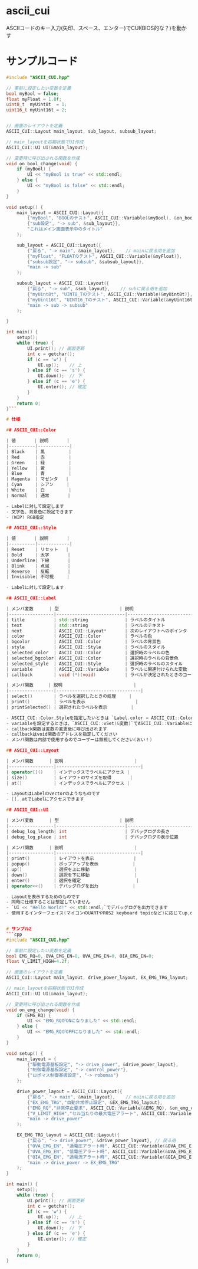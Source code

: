 # ascii_cui
ASCIIコードのキー入力(矢印、スペース、エンター)でCUI(BIOS的な？)を動かす

# サンプルコード
```cpp
#include "ASCII_CUI.hpp"

// 事前に設定したい変数を定義
bool myBool = false;
float myFloat = 1.0f;
uint8_t  myUint8t  = 1;
uint16_t myUint16t = 2;


// 画面のレイアウトを定義
ASCII_CUI::Layout main_layout, sub_layout, subsub_layout;

// main_layoutを初期状態でUI作成
ASCII_CUI::UI UI(&main_layout);

// 変更時に呼び出される関数を作成
void on_bool_change(void) {
    if (myBool) {
        UI << "myBool is true" << std::endl;
    } else {
        UI << "myBool is false" << std::endl;
    }
}

void setup() {
    main_layout = ASCII_CUI::Layout({
        {"myBool", "BOOLのテスト", ASCII_CUI::Variable(&myBool), &on_bool_change},
        {"sub設定", "-> sub", &sub_layout}},
        "これはメイン画面表示中のタイトル"
    );

    sub_layout = ASCII_CUI::Layout({
        {"戻る", "-> main", &main_layout},    // mainに戻る用を追加
        {"myFloat", "FLOATのテスト", ASCII_CUI::Variable(&myFloat)},
        {"subsub設定", "-> subsub", &subsub_layout}},
        "main -> sub"
    );

    subsub_layout = ASCII_CUI::Layout({
        {"戻る", "-> sub", &sub_layout},    // subに戻る用を追加
        {"myUint8t", "UINT8_Tのテスト", ASCII_CUI::Variable(&myUint8t)},
        {"myUint16t", "UINT16_Tのテスト", ASCII_CUI::Variable(&myUint16t)}},
        "main -> sub -> subsub"
    );

}

int main() {
    setup();
    while (true) {
        UI.print(); // 画面更新
        int c = getchar();
        if (c == 'w') {
            UI.up();    // 上
        } else if (c == 's') {
            UI.down();  // 下
        } else if (c == 'e') {
            UI.enter(); // 確定
        }
    }
    return 0;
}```

# 仕様

## ASCII_CUI::Color

| 値       | 説明       |
|----------|------------|
| Black    | 黒         |
| Red      | 赤         |
| Green    | 緑         |
| Yellow   | 黄         |
| Blue     | 青         |
| Magenta  | マゼンタ   |
| Cyan     | シアン     |
| White    | 白         |
| Normal   | 通常       |

- Labelに対して設定します
- 文字色、背景色に設定できます
- (WIP) RGB指定

## ASCII_CUI::Style

| 値       | 説明       |
|----------|------------|
| Reset    | リセット   |
| Bold     | 太字       |
| Underline| 下線       |
| Blink    | 点滅       |
| Reverse  | 反転       |
| Invisible| 不可視     |

- Labelに対して設定します

## ASCII_CUI::Label

| メンバ変数      | 型                       | 説明                           |
|-----------------|--------------------------|--------------------------------|
| title           | std::string              | ラベルのタイトル               |
| text            | std::string              | ラベルのテキスト               |
| next            | ASCII_CUI::Layout*       | 次のレイアウトへのポインタ     |
| color           | ASCII_CUI::Color         | ラベルの色                     |
| bgcolor         | ASCII_CUI::Color         | ラベルの背景色                 |
| style           | ASCII_CUI::Style         | ラベルのスタイル               |
| selected_color  | ASCII_CUI::Color         | 選択時のラベルの色             |
| selected_bgcolor| ASCII_CUI::Color         | 選択時のラベルの背景色         |
| selected_style  | ASCII_CUI::Style         | 選択時のラベルのスタイル       |
| variable        | ASCII_CUI::Variable      | ラベルに関連付けられた変数     |
| callback        | void (*)(void)           | ラベルが決定されたときのコールバック関数 |

| メンバ関数　    | 説明                           |
|-----------------|--------------------------------|
| select()        | ラベルを選択したときの処理     |
| print()         | ラベルを表示                   |
| printSelected() | 選択されたラベルを表示         |

- ASCII_CUI::Color,Styleを指定したいときは `Label.color = ASCII_CUI::Color::Normal;`のように書きます
- variableを設定するときは、`ASCII_CUI::vSet(&変数)`でASCII_CUI::Variableに変換して渡します
- callback関数は変数の変更後に呼び出されます
- callbackはvoid関数のアドレスを指定してください
- メンバ関数は内部で使用するのでユーザーは無視してください(おい！)

## ASCII_CUI::Layout

| メンバ関数      | 説明                           |
|-----------------|--------------------------------|
| operator[]()    | インデックスでラベルにアクセス |
| size()          | レイアウトのサイズを取得       |
| at()            | インデックスでラベルにアクセス |

- LayoutはLabelのvectorのようなものです
- [], atでLabelにアクセスできます

## ASCII_CUI::UI

| メンバ変数      | 型                       | 説明                           |
|-----------------|--------------------------|--------------------------------|
| debug_log_length| int                      | デバッグログの長さ             |
| debug_log_place | int                      | デバッグログの表示位置         |

| メンバ関数      | 説明                           |
|-----------------|--------------------------------|
| print()         | レイアウトを表示               |
| popup()         | ポップアップを表示             |
| up()            | 選択を上に移動                 |
| down()          | 選択を下に移動                 |
| enter()         | 選択を確定                     |
| operator<<()    | デバッグログを出力             |

- Layoutを表示するためのものです
- 同時に仕様することは想定していません
- `UI << "Hello World!" << std::endl;`でデバッグログを出力できます
- 使用するインターフェイス(マイコンのUARTやROS2 keyboard topicなど)に応じてup,down,enterを実行してください


# サンプル2
```cpp
#include "ASCII_CUI.hpp"

// 事前に設定したい変数を定義
bool EMG_RQ=0, OVA_EMG_EN=0, UVA_EMG_EN=0, OIA_EMG_EN=0;
float V_LIMIT_HIGH=4.2f;

// 画面のレイアウトを定義
ASCII_CUI::Layout main_layout, drive_power_layout, EX_EMG_TRG_layout;

// main_layoutを初期状態でUI作成
ASCII_CUI::UI UI(&main_layout);

// 変更時に呼び出される関数を作成
void on_emg_change(void) {
    if (EMG_RQ) {
        UI << "EMG_RQがONになりました" << std::endl;
    } else {
        UI << "EMG_RQがOFFになりました" << std::endl;
    }
}

void setup() {
    main_layout = {
        {"駆動電源基板設定", "-> drive_power", &drive_power_layout},
        {"制御電源基板設定", "-> control_power"},
        {"ロボマス制御基板設定", "-> robomas"}
    };

    drive_power_layout = ASCII_CUI::Layout({
        {"戻る", "-> main", &main_layout},    // mainに戻る用を追加
        {"EX_EMG_TRG","自動非常停止設定", &EX_EMG_TRG_layout},
        {"EMG_RQ","非常停止要求", ASCII_CUI::Variable(&EMG_RQ), &on_emg_change},    // 関数の登録
        {"V_LIMIT_HIGH","セル当たりの最大電圧アラート", ASCII_CUI::Variable(&V_LIMIT_HIGH)}},
        "main -> drive_power"
    );

    EX_EMG_TRG_layout = ASCII_CUI::Layout({
        {"戻る", "-> drive_power", &drive_power_layout}, // 戻る用
        {"OVA_EMG_EN", "過電圧アラート時", ASCII_CUI::Variable(&OVA_EMG_EN)},
        {"UVA_EMG_EN", "低電圧アラート時", ASCII_CUI::Variable(&UVA_EMG_EN)},
        {"OIA_EMG_EN", "過電流アラート時", ASCII_CUI::Variable(&OIA_EMG_EN)}},
        "main -> drive_power -> EX_EMG_TRG"
    );
}

int main() {
    setup();
    while (true) {
        UI.print(); // 画面更新
        int c = getchar();
        if (c == 'w') {
            UI.up();    // 上
        } else if (c == 's') {
            UI.down();  // 下
        } else if (c == 'e') {
            UI.enter(); // 確定
        }
    }
    return 0;
}
```
